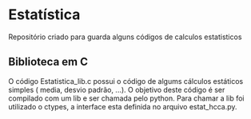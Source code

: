 # Estatística

Repositório criado para guarda alguns códigos de calculos estatisticos

## Biblioteca em C

O código Estatistica_lib.c possui o código de algums cálculos estáticos simples ( media, desvio padrão, ...). O objetivo deste código é ser compilado com um lib e ser chamada pelo python. Para chamar a lib foi utilizado o ctypes, a interface esta definida no arquivo estat_hcca.py.
